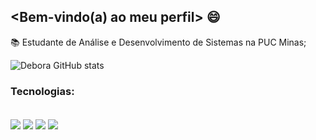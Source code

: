 ## <Bem-vindo(a) ao meu perfil> 😄

📚 Estudante de Análise e Desenvolvimento de Sistemas na PUC Minas;

![Debora GitHub stats](https://github-readme-stats.vercel.app/api?username=deboradrf&show_icons=true&theme=jolly)

### Tecnologias:

<div style="display: inline_block"><br/>
  <img align="center" src="https://img.shields.io/badge/HTML5-E34F26?style=for-the-badge&logo=html5&logoColor=white" />
  <img align="center" src="https://img.shields.io/badge/CSS3-1572B6?style=for-the-badge&logo=css3&logoColor=white" />
  <img align="center" src="https://img.shields.io/badge/Sass-CC6699?style=for-the-badge&logo=sass&logoColor=white" />
  <img align="center" src="https://img.shields.io/badge/JavaScript-F7DF1E?style=for-the-badge&logo=javascript&logoColor=black" />
</div>
